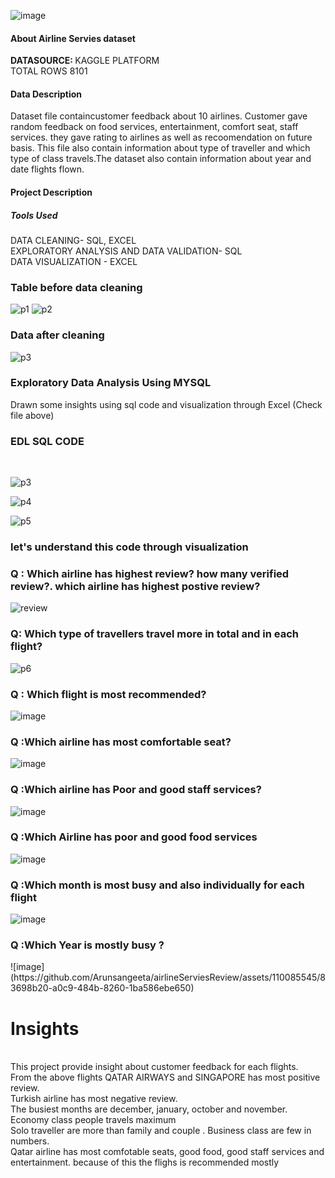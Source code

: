 ![image](https://github.com/Arunsangeeta/airlineServiesReview/assets/110085545/0817c077-89f8-4dea-bb18-739a40491606)<h4>About Airline Servies dataset</h4>

<b>DATASOURCE: </b>KAGGLE PLATFORM<br>
TOTAL ROWS 8101<br>

<h4>Data Description</h4>
Dataset file containcustomer feedback about 10 airlines. Customer gave random feedback on food services, entertainment, comfort seat, staff services. they gave rating to airlines as well as recoomendation on future basis. This file also contain information about type of traveller and which type of class travels.The dataset also contain information about year and date flights flown.

<h4>Project Description</h4>
<h5>Tools Used</h5>
DATA CLEANING- SQL, EXCEL<br>
EXPLORATORY ANALYSIS AND DATA VALIDATION- SQL<br>
DATA VISUALIZATION - EXCEL
<br>
<h3>Table before data cleaning</h3>

![p1](https://github.com/Arunsangeeta/airlineServiesReview/assets/110085545/d0f3fcd1-d015-43a0-93f2-bbf74a3222cf)
![p2](https://github.com/Arunsangeeta/airlineServiesReview/assets/110085545/470a3af9-1b21-4db7-a795-c72c90f35a90)

<h3>Data after cleaning</h3>

![p3](https://github.com/Arunsangeeta/airlineServiesReview/assets/110085545/16bf8494-3a66-412a-b86a-f8c3aaaacf16)

<h3>Exploratory Data Analysis Using MYSQL</h3>
Drawn some insights using sql code and visualization through Excel (Check file above) <br>
<h3>EDL SQL CODE</h3><br>

![p3](https://github.com/Arunsangeeta/airlineServiesReview/assets/110085545/3475607a-be06-4451-9716-42ae6b5c17f2)

![p4](https://github.com/Arunsangeeta/airlineServiesReview/assets/110085545/9f06473c-c23c-4b78-ad67-973627abcb52)

![p5](https://github.com/Arunsangeeta/airlineServiesReview/assets/110085545/001efd7f-4a94-48c5-b789-e3dc90a8ea55)


<h3>let's understand this code through visualization</h3>
<h3>Q : Which airline has highest review? how many verified review?. which airline has highest postive review? </h3>

![review](https://github.com/Arunsangeeta/airlineServiesReview/assets/110085545/781c378f-f6c3-48a5-bc7c-605409968838)

<h3>Q: Which type of travellers travel more  in total and in each flight? </h3>

![p6](https://github.com/Arunsangeeta/airlineServiesReview/assets/110085545/7ae22092-e8cd-4236-bf8f-27948ddc2214)

<h3>Q : Which flight is most recommended? </h3>

![image](https://github.com/Arunsangeeta/airlineServiesReview/assets/110085545/3adc792a-6bfc-4b80-835b-fe1f0cf5b9c9)

<h3>Q :Which airline has most comfortable seat? </h3>

![image](https://github.com/Arunsangeeta/airlineServiesReview/assets/110085545/f3a423fb-dac4-4b3a-bbba-7f6b737d66ff)

<h3>Q :Which airline has Poor and good staff services? </h3>

![image](https://github.com/Arunsangeeta/airlineServiesReview/assets/110085545/3cfb866f-ce50-4b5d-ac09-9319448ab24b)

<h3>Q :Which Airline has poor and good food services </h3>

![image](https://github.com/Arunsangeeta/airlineServiesReview/assets/110085545/2539553b-5a58-4af3-963f-f1a00ae5b49e)


<h3>Q :Which month is most busy and also individually for each flight </h3>

![image](https://github.com/Arunsangeeta/airlineServiesReview/assets/110085545/5e3aa394-6159-4d95-8e3e-d980b4d3ed31)

<h3>Q :Which Year is mostly busy ? </h3>
![image](https://github.com/Arunsangeeta/airlineServiesReview/assets/110085545/83698b20-a0c9-484b-8260-1ba586ebe650)


# Insights

<br>
This project provide insight about customer feedback for each flights.
<br>
From the above flights QATAR AIRWAYS and SINGAPORE has most positive review.
<br>
Turkish airline has most negative review.
<br>
The busiest months are december, january, october and november.
<br>
Economy class people travels maximum
<br>
Solo traveller are more than family and couple . Business class are few in numbers.
<br>
Qatar airline has most comfotable seats, good food, good staff services and entertainment. because of this the flighs is recommended mostly




